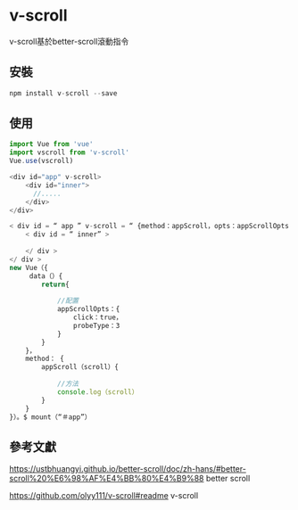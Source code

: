 # v-scroll

v-scroll基於better-scroll滾動指令

## 安裝
```js
npm install v-scroll --save
```

## 使用
```js
import Vue from 'vue'
import vscroll from 'v-scroll'
Vue.use(vscroll)
```
```js
<div id="app" v-scroll>
    <div id="inner">
      //.....
    </div>
</div>
```
```js
< div id = “ app ” v-scroll = “ {method：appScroll，opts：appScrollOpts  ” >  
    < div id = “ inner” > 
      
    </ div >
</ div >
new Vue（{
     data（）{
        return{
 
            //配置
            appScrollOpts：{
                click：true，
                probeType：3
            }
        }
    }，
    method： {
        appScroll（scroll）{
 
            //方法
            console.log（scroll）
        }
    }
}）。$ mount（“＃app”）
```

## 參考文獻

https://ustbhuangyi.github.io/better-scroll/doc/zh-hans/#better-scroll%20%E6%98%AF%E4%BB%80%E4%B9%88 better scroll

https://github.com/olyy111/v-scroll#readme v-scroll